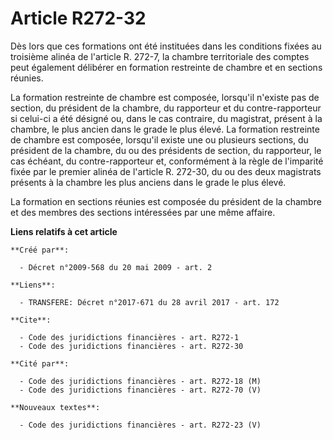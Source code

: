 # Article R272-32

Dès lors que ces formations ont été instituées dans les conditions fixées au troisième alinéa de l'article R. 272-7, la
chambre territoriale des comptes peut également délibérer en formation restreinte de chambre et en sections réunies. 

La formation restreinte de chambre est composée, lorsqu'il n'existe pas de section, du président de la chambre, du rapporteur
et du contre-rapporteur si celui-ci a été désigné ou, dans le cas contraire, du magistrat, présent à la chambre, le plus
ancien dans le grade le plus élevé. La formation restreinte de chambre est composée, lorsqu'il existe une ou plusieurs
sections, du président de la chambre, du ou des présidents de section, du rapporteur, le cas échéant, du contre-rapporteur
et, conformément à la règle de l'imparité fixée par le premier alinéa de l'article R. 272-30, du ou des deux magistrats
présents à la chambre les plus anciens dans le grade le plus élevé. 

La formation en sections réunies est composée du président de la chambre et des membres des sections intéressées par une même
affaire.

**Liens relatifs à cet article**

	**Créé par**:

	  - Décret n°2009-568 du 20 mai 2009 - art. 2

	**Liens**:

	  - TRANSFERE: Décret n°2017-671 du 28 avril 2017 - art. 172

	**Cite**:

	  - Code des juridictions financières - art. R272-1
	  - Code des juridictions financières - art. R272-30

	**Cité par**:

	  - Code des juridictions financières - art. R272-18 (M)
	  - Code des juridictions financières - art. R272-70 (V)

	**Nouveaux textes**:

	  - Code des juridictions financières - art. R272-23 (V)
